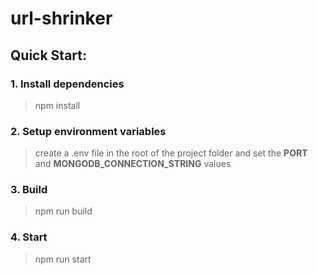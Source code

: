 # url-shrinker

## Quick Start: 

### 1. Install dependencies  
> npm install  

### 2. Setup environment variables
> create a .env file in the root of the project folder and set the **PORT** and **MONGODB_CONNECTION_STRING** values

### 3. Build
> npm run build

### 4. Start
> npm run start
